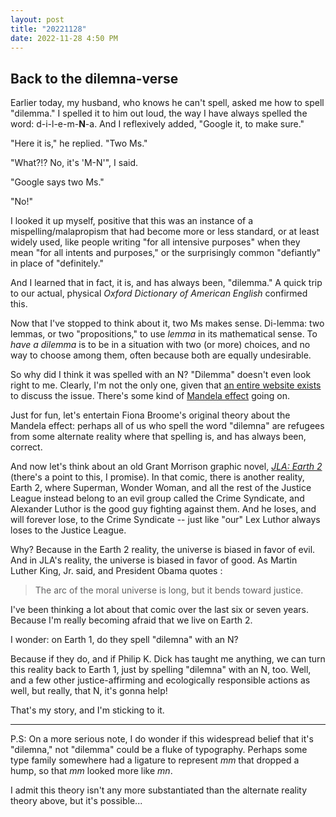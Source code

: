 ```yaml
---
layout: post
title: "20221128"
date: 2022-11-28 4:50 PM
---
```


## Back to the dilemna-verse

Earlier today, my husband, who knows he can't spell, asked me how to spell "dilemma." I spelled it to him out loud, the way I have always spelled the word: d-i-l-e-m-**N**-a. And I reflexively added, "Google it, to make sure."

"Here it is," he replied. "Two Ms."

"What?!? No, it's 'M-N'", I said.

"Google says two Ms."

"No!" 

I looked it up myself, positive that this was an instance of a mispelling/malapropism that had become more or less standard, or at least widely used, like people writing "for all intensive purposes" when they mean "for all intents and purposes," or the surprisingly common "defiantly" in place of "definitely."

And I learned that in fact, it is, and has always been, "dilemma." A quick trip to our actual, physical *Oxford Dictionary of American English* confirmed this. 

Now that I've stopped to think about it, two Ms makes sense. Di-lemma: two lemmas, or two "propositions," to use *lemma* in its mathematical sense.  To *have a dilemma* is to be in a situation with two (or more) choices, and no way to choose among them, often because both are equally undesirable.

So why did I think it was spelled with an N? "Dilemma" doesn't even look right to me. Clearly, I'm not the only one, given that [an entire website exists](https://www.dilemna.info/index.php) to discuss the issue. There's some kind of [Mandela effect](https://en.wikipedia.org/wiki/False_memory#Mandela_Effect) going on.

Just for fun, let's entertain Fiona Broome's original theory about the Mandela effect: perhaps all of us who spell the word "dilemna" are refugees from some alternate reality where that spelling is, and has always been, correct.

And now let's think about an old Grant Morrison graphic novel, [*JLA: Earth 2*](https://en.wikipedia.org/wiki/JLA:_Earth_2) (there's a point to this, I promise). In that comic, there is another reality, Earth 2, where Superman, Wonder Woman, and all the rest of the Justice League instead belong to an evil group called the Crime Syndicate, and Alexander Luthor is the good guy fighting against them. And he loses, and will forever lose, to the Crime Syndicate -- just like "our" Lex Luthor always loses to the Justice League.

Why? Because in the Earth 2 reality, the universe is biased in favor of evil. And in JLA's reality, the universe is biased in favor of good. As Martin Luther King, Jr. said, and President Obama quotes : 

> The arc of the moral universe is long, but it bends toward justice.

I've been thinking a lot about that comic over the last six or seven years. Because I'm really becoming afraid that we live on Earth 2.

I wonder: on Earth 1, do they spell "dilemna" with an N?

Because if they do, and if Philip K. Dick has taught me anything, we can turn this reality back to Earth 1, just by spelling "dilemna" with an N, too. Well, and a few other justice-affirming and ecologically responsible actions as well, but really, that N, it's gonna help!

That's my story, and I'm sticking to it. 

- - -

P.S: On a more serious note, I do wonder if this widespread belief that it's "dilemna," not "dilemma" could be a fluke of typography. Perhaps some type family somewhere had a ligature to represent *mm* that dropped a hump, so that *mm* looked more like *mn*. 

I admit this theory isn't any more substantiated than the alternate reality theory above, but it's possible... 



